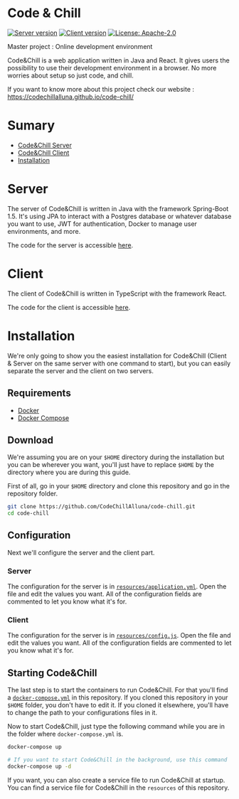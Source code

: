 # Code & Chill

[![Server version](https://img.shields.io/github/tag/CodeChillAlluna/code-chill-server.svg?label=Server&style=for-the-badge)](https://github.com/CodeChillAlluna/code-chill-server)
[![Client version](https://img.shields.io/github/tag/CodeChillAlluna/code-chill-client.svg?label=Client&style=for-the-badge)](https://github.com/CodeChillAlluna/code-chill-client)
[![License: Apache-2.0](https://img.shields.io/badge/License-Apache%202.0-blue.svg?style=for-the-badge)](https://opensource.org/licenses/Apache-2.0)

Master project : Online development environment

Code&Chill is a web application written in Java and React. It gives users the possibility to use their development environment in a browser. No more worries about setup so just code, and chill.

If you want to know more about this project check our website : https://codechillalluna.github.io/code-chill/



# Sumary

- [Code&Chill Server](#server)
- [Code&Chill Client](#client)
- [Installation](#installation)



# Server

The server of Code&Chill is written in Java with the framework Spring-Boot 1.5. It's using JPA to interact with a Postgres database or whatever database you want to use, JWT for authentication, Docker to manage user environments, and more.

The code for the server is accessible [here](https://github.com/CodeChillAlluna/code-chill-server).



# Client

The client of Code&Chill is written in TypeScript with the framework React.

The code for the client is accessible [here](https://github.com/CodeChillAlluna/code-chill-client).



# Installation

We're only going to show you the easiest installation for Code&Chill (Client & Server on the same server with one command to start), but you can easily separate the server and the client on two servers.



## Requirements

- [Docker](https://www.docker.com/)
- [Docker Compose](https://docs.docker.com/compose/)



## Download

We're assuming you are on your `$HOME` directory during the installation but you can be wherever you want, you'll just have to replace `$HOME` by the directory where you are during this guide.

First of all, go in your `$HOME` directory and clone this repository and go in the repository folder.

```sh
git clone https://github.com/CodeChillAlluna/code-chill.git
cd code-chill
```



## Configuration

Next we'll configure the server and the client part.

### Server

The configuration for the server is in <a href="resources/application.yml" target="_blank">`resources/application.yml`</a>. Open the file and edit the values you want. All of the configuration fields are commented to let you know what it's for.

### Client

The configuration for the server is in <a href="resources/config.js" target="_blank">`resources/config.js`</a>. Open the file and edit the values you want. All of the configuration fields are commented to let you know what it's for.



## Starting Code&Chill

The last step is to start the containers to run Code&Chill. For that you'll find a <a href="docker-compose.yml" target="_blank">`docker-compose.yml`</a> in this repository. If you cloned this repository in your `$HOME` folder, you don't have to edit it. If you cloned it elsewhere, you'll have to change the path to your configurations files in it.

Now to start Code&Chill, just type the following command while you are in the folder where `docker-compose.yml` is.

```sh
docker-compose up

# If you want to start Code&Chill in the background, use this command
docker-compose up -d
```

If you want, you can also create a service file to run Code&Chill at startup. You can find a service file for Code&Chill in the `resources` of this repository.
